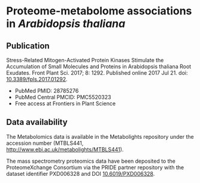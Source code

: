 # Proteome-metabolome associations in *Arabidopsis thaliana*

## Publication

Stress-Related Mitogen-Activated Protein Kinases Stimulate the Accumulation of Small Molecules and Proteins in Arabidopsis thaliana Root Exudates. Front Plant Sci. 2017; 8: 1292. Published online 2017 Jul 21. doi: [10.3389/fpls.2017.01292](https://doi.org/10.3389/fpls.2017.01292).

- PubMed PMID: 28785276
- PubMed Central PMCID: PMC5520323 
- Free access at Frontiers in Plant Science

## Data availability

The Metabolomics data is available in the Metabolights repository under the accession number (MTBLS441, <http://www.ebi.ac.uk/metabolights/MTBLS441>).

The mass spectrometry proteomics data have been deposited to the ProteomeXchange Consortium via the PRIDE partner repository with the dataset identifier PXD006328 and DOI [10.6019/PXD006328](https://doi.org/10.6019/PXD006328).
